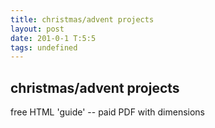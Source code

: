 ```yaml
---
title: christmas/advent projects
layout: post
date: 201-0-1 T:5:5
tags: undefined
---
```

## christmas/advent projects

free HTML 'guide' -- paid PDF with dimensions
